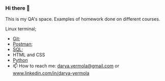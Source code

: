 ### Hi there 👋

This is my QA's space. Examples of homework done on different courses.

Linux terminal;
- [Git](https://github.com/Hopenot/github_hw_2/commands); 
- [Postman](https://github.com/Hopenot/postman);
- [SQL](https://github.com/Hopenot/sql);
- HTML and CSS
- [Python](https://github.com/Hopenot/python)
- 📫 How to reach me: darya.yermola@gmail.com or www.linkedin.com/in/darya-yermola

